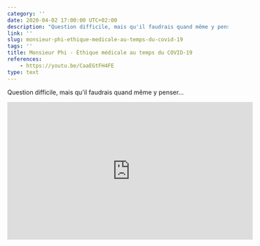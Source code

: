 ```yaml
---
category: ''
date: 2020-04-02 17:00:00 UTC+02:00
description: "Question difficile, mais qu'il faudrais quand même y penser..."
link: ''
slug: monsieur-phi-ethique-medicale-au-temps-du-covid-19
tags: ''
title: Monsieur Phi - Éthique médicale au temps du COVID-19
references:
    - https://youtu.be/CaaEGtFH4FE
type: text
---
```


Question difficile, mais qu'il faudrais quand même y penser...

<iframe width="560" height="315" src="https://www.youtube-nocookie.com/embed/CaaEGtFH4FE" frameborder="0" allow="accelerometer; autoplay; encrypted-media; gyroscope; picture-in-picture" allowfullscreen></iframe>